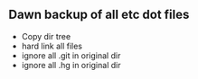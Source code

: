 ## Dawn backup of all etc dot files
- Copy dir tree
- hard link all files
- ignore all .git in original dir
- ignore all .hg in original dir
